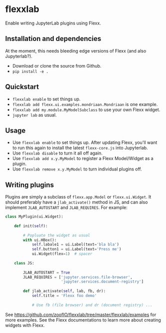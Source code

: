 # flexxlab

Enable writing JupyterLab plugins using Flexx.


## Installation and dependencies

At the moment, this needs bleeding edge versions of Flexx (and also Jupyterlab?).

* Download or clone the source from Github.
* `pip install -e .`


## Quickstart

* `flexxlab enable` to set things up.
* `flexxlab add flexx.ui.examples.mondriaan.Mondriaan` is one example.
* `flexxlab add my.module.MyModelSubclass` to use your own Flexx widget.
* `jupyter lab` as usual.


## Usage

* Use `flexxlab enable` to set things up. After updating Flexx, you'll
  want to run this again to install the latest `flexx-core.js` into Jupyterlab.
* Use `flexxlab disable` to turn it all off again.
* Use `flexxlab add x.y.MyModel` to register a Flexx Model/Widget as a plugin.
* Use `flexxlab remove x.y.MyModel` to turn individual plugins off.


## Writing plugins

Plugins are simply a subclass of `flexx.app.Model` or `flexx.ui.Widget`.
It should preferably have a `jlab_activate()` method in JS, and can also
implement `JLAB_AUTOSTART` and `JLAB_REQUIRES`. For example:

```py
class MyPlugin(ui.Widget):
    
    def init(self):
        
        # Popluate the widget as usual
        with ui.HBox():
            self.labale1 = ui.Label(text='bla bla')
            self.button1 = ui.Label(text='Press me')
            ui.Widget(flex=1)  # spacer
    
    class JS:
        
        JLAB_AUTOSTART = True
        JLAB_REQUIRES = ['jupyter.services.file-browser',
                         'jupyter.services.document-registry']
        
        def jlab_activate(self, lab, fb, dr):
            self.title = 'Flexx foo demo'
            
            # Use fb (file browser) and dr (document registry) ...

```

See https://github.com/zoofIO/flexxlab/tree/master/flexxlab/examples
for more examples. See the Flexx documentations to learn more about creating
widgets with Flexx.

